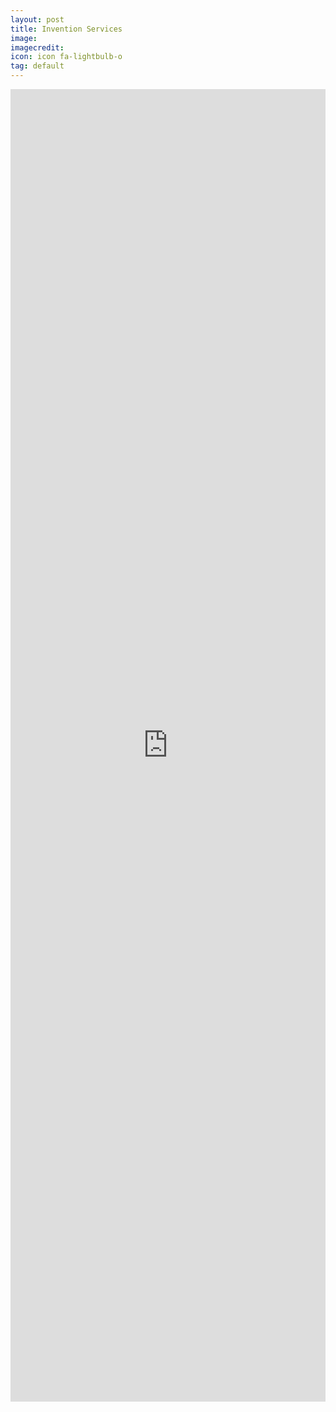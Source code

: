 ```yaml
---
layout: post
title: Invention Services
image: 
imagecredit:
icon: icon fa-lightbulb-o 
tag: default
---
```

<iframe src="https://sdcsolutions.square.site/" width='100%' height='2100em' scrolling='no' style='border:0'></iframe>
